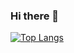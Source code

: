 ### Hi there 👋
[![Top Langs](https://github-readme-stats.vercel.app/api/top-langs/?username=yashukun&layout=compact)](https://github.com/yashukun/github-readme-stats)
<!--
**yashukun/yashukun** is a ✨ _special_ ✨ repository because its `README.md` (this file) appears on your GitHub profile.

Here are some ideas to get you started:

- 🔭 I
- 🌱 I’m currently learning ...
- 👯 I’m looking to collaborate on ...
- 🤔 I’m looking for help with ...
- 💬 Ask me about ...
- 📫 How to reach me: ...
- 😄 Pronouns: ...
- ⚡ Fun fact: ...
-->
